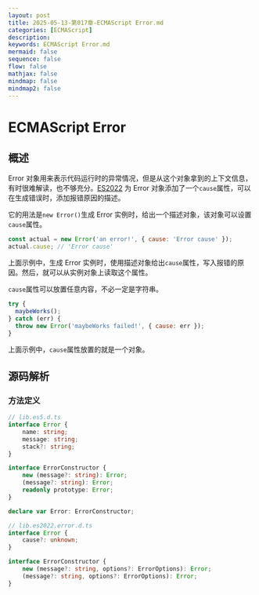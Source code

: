 ```yaml
---
layout: post
title: 2025-05-13-第017章-ECMAScript Error.md
categories: [ECMAScript]
description: 
keywords: ECMAScript Error.md
mermaid: false
sequence: false
flow: false
mathjax: false
mindmap: false
mindmap2: false
---
```

# ECMAScript Error

## 概述

Error 对象用来表示代码运行时的异常情况，但是从这个对象拿到的上下文信息，有时很难解读，也不够充分。[ES2022](https://github.com/tc39/proposal-error-cause) 为 Error 对象添加了一个`cause`属性，可以在生成错误时，添加报错原因的描述。

它的用法是`new Error()`生成 Error 实例时，给出一个描述对象，该对象可以设置`cause`属性。

```javascript
const actual = new Error('an error!', { cause: 'Error cause' });
actual.cause; // 'Error cause'
```

上面示例中，生成 Error 实例时，使用描述对象给出`cause`属性，写入报错的原因。然后，就可以从实例对象上读取这个属性。

`cause`属性可以放置任意内容，不必一定是字符串。

```javascript
try {
  maybeWorks();
} catch (err) {
  throw new Error('maybeWorks failed!', { cause: err });
}
```

上面示例中，`cause`属性放置的就是一个对象。



## 源码解析

### 方法定义

```ts
// lib.es5.d.ts
interface Error {
    name: string;
    message: string;
    stack?: string;
}

interface ErrorConstructor {
    new (message?: string): Error;
    (message?: string): Error;
    readonly prototype: Error;
}

declare var Error: ErrorConstructor;
```



```ts
// lib.es2022.error.d.ts
interface Error {
    cause?: unknown;
}

interface ErrorConstructor {
    new (message?: string, options?: ErrorOptions): Error;
    (message?: string, options?: ErrorOptions): Error;
}
```
